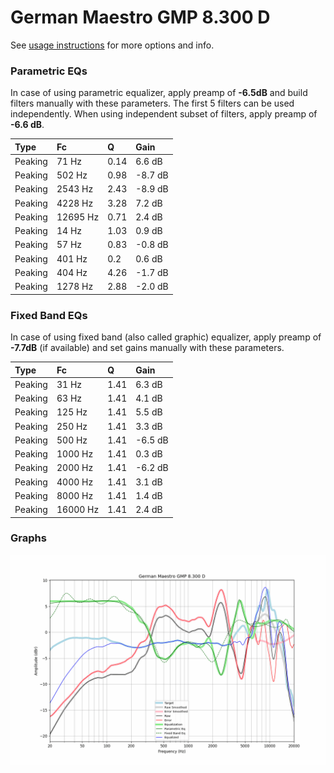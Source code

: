# German Maestro GMP 8.300 D
See [usage instructions](https://github.com/jaakkopasanen/AutoEq#usage) for more options and info.

### Parametric EQs
In case of using parametric equalizer, apply preamp of **-6.5dB** and build filters manually
with these parameters. The first 5 filters can be used independently.
When using independent subset of filters, apply preamp of **-6.6 dB**.

| Type    | Fc       |    Q | Gain    |
|:--------|:---------|:-----|:--------|
| Peaking | 71 Hz    | 0.14 | 6.6 dB  |
| Peaking | 502 Hz   | 0.98 | -8.7 dB |
| Peaking | 2543 Hz  | 2.43 | -8.9 dB |
| Peaking | 4228 Hz  | 3.28 | 7.2 dB  |
| Peaking | 12695 Hz | 0.71 | 2.4 dB  |
| Peaking | 14 Hz    | 1.03 | 0.9 dB  |
| Peaking | 57 Hz    | 0.83 | -0.8 dB |
| Peaking | 401 Hz   | 0.2  | 0.6 dB  |
| Peaking | 404 Hz   | 4.26 | -1.7 dB |
| Peaking | 1278 Hz  | 2.88 | -2.0 dB |

### Fixed Band EQs
In case of using fixed band (also called graphic) equalizer, apply preamp of **-7.7dB**
(if available) and set gains manually with these parameters.

| Type    | Fc       |    Q | Gain    |
|:--------|:---------|:-----|:--------|
| Peaking | 31 Hz    | 1.41 | 6.3 dB  |
| Peaking | 63 Hz    | 1.41 | 4.1 dB  |
| Peaking | 125 Hz   | 1.41 | 5.5 dB  |
| Peaking | 250 Hz   | 1.41 | 3.3 dB  |
| Peaking | 500 Hz   | 1.41 | -6.5 dB |
| Peaking | 1000 Hz  | 1.41 | 0.3 dB  |
| Peaking | 2000 Hz  | 1.41 | -6.2 dB |
| Peaking | 4000 Hz  | 1.41 | 3.1 dB  |
| Peaking | 8000 Hz  | 1.41 | 1.4 dB  |
| Peaking | 16000 Hz | 1.41 | 2.4 dB  |

### Graphs
![](./German%20Maestro%20GMP%208.300%20D.png)